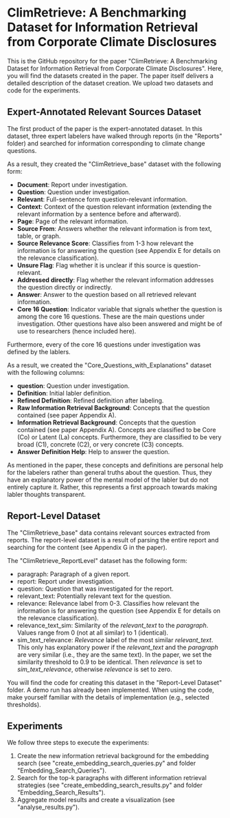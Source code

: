# ClimRetrieve: A Benchmarking Dataset for Information Retrieval from Corporate Climate Disclosures

This is the GitHub repository for the paper "ClimRetrieve: A Benchmarking Dataset for Information Retrieval from Corporate Climate Disclosures". Here, you will find the datasets created in the paper. The paper itself delivers a detailed description of the dataset creation. We upload two datasets and code for the experiments.

## Expert-Annotated Relevant Sources Dataset

The first product of the paper is the expert-annotated dataset. In this dataset, three expert labelers have walked through reports (in the "Reports" folder) and searched for information corresponding to climate change questions.

As a result, they created the "ClimRetrieve_base" dataset with the following form:

- **Document**: Report under investigation. 
- **Question**: Question under investigation. 
- **Relevant**: Full-sentence form question-relevant information. 
- **Context**: Context of the question relevant information (extending the relevant information by a sentence before and afterward). 
- **Page**: Page of the relevant information. 
- **Source From**: Answers whether the relevant information is from text, table, or graph. 
- **Source Relevance Score**: Classifies from 1-3 how relevant the information is for answering the question (see Appendix E for details on the relevance classification). 
- **Unsure Flag**: Flag whether it is unclear if this source is question-relevant. 
- **Addressed directly**: Flag whether the relevant information addresses the question directly or indirectly. 
- **Answer**: Answer to the question based on all retrieved relevant information.
- **Core 16 Question**: Indicator variable that signals whether the question is among the core 16 questions. These are the main questions under investigation. Other questions have also been answered and might be of use to researchers (hence included here).


Furthermore, every of the core 16 questions under investigation was defined by the lablers.

As a result, we created the "Core_Questions_with_Explanations" dataset with the following columns:

- **question**: Question under investigation.
- **Definition**: Initial labler definition.
- **Refined Definition**: Refined definition after labeling.
- **Raw Information Retrieval Background**: Concepts that the question contained (see paper Appendix A).
- **Information Retrieval Background**: Concepts that the question contained (see paper Appendix A). Concepts are classified to be Core (Co) or Latent (La) concepts. Furthermore, they are classified to be very broad (C1), concrete (C2), or very concrete (C3) concepts.
- **Answer Definition Help**: Help to answer the question.

As mentioned in the paper, these concepts and definitions are personal help for the labelers rather than general truths about the question. Thus, they have an explanatory power of the mental model of the labler but do not entirely capture it. Rather, this represents a first approach towards making labler thoughts transparent.

## Report-Level Dataset

The "ClimRetrieve_base" data contains relevant sources extracted from reports. The report-level dataset is a result of parsing the entire report and searching for the content (see Appendix G in the paper).

The "ClimRetrieve_ReportLevel" dataset has the following form:

- paragraph: Paragraph of a given report.
- report: Report under investigation.
- question: Question that was investigated for the report.
- relevant_text: Potentially relevant text for the question.
- relevance: Relevance label from 0-3. Classifies how relevant the information is for answering the question (see Appendix E for details on the relevance classification).
- relevance_text_sim: Similarity of the _relevant_text_ to the _paragraph_. Values range from 0 (not at all similar) to 1 (identical).
- sim_text_relevance: _Relevance_ label of the most similar _relevant_text_. This only has explanatory power if the _relevant_text_ and the _paragraph_ are very similar (i.e., they are the same text). In the paper, we set the similarity threshold to 0.9 to be identical. Then _relevance_ is set to _sim_text_relevance_, otherwise _relevance_ is set to zero.

You will find the code for creating this dataset in the "Report-Level Dataset" folder. A demo run has already been implemented. When using the code, make yourself familiar with the details of implementation (e.g., selected thresholds).

## Experiments

We follow three steps to execute the experiments:
1. Create the new information retrieval background for the embedding search (see "create_embedding_search_queries.py" and folder "Embedding_Search_Queries").
2. Search for the top-k paragraphs with different information retrieval strategies (see "create_embedding_search_results.py" and folder "Embedding_Search_Results").
3. Aggregate model results and create a visualization (see "analyse_results.py").

